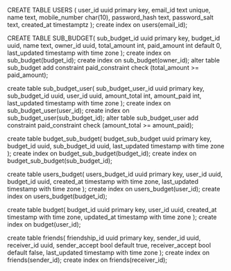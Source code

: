 CREATE TABLE USERS (
user_id uuid primary key,
email_id text unique,
name text,
mobile_number char(10),
password_hash text,
password_salt text,
created_at timestamptz
);
create index on users(email_id);

CREATE TABLE SUB_BUDGET(
sub_budget_id uuid primary key,
budget_id uuid,
name text,
owner_id uuid,
total_amount int,
paid_amount int default 0,
last_updated timestamp with time zone
);
create index on sub_budget(budget_id);
create index on sub_budget(owner_id);
alter table sub_budget add constraint paid_constraint check (total_amount >= paid_amount);

create table sub_budget_user(
sub_budget_user_id uuid primary key,
sub_budget_id uuid,
user_id uuid,
amount_total int,
amount_paid int,
last_updated timestamp with time zone
);
create index on sub_budget_user(user_id);
create index on sub_budget_user(sub_budget_id);
alter table sub_budget_user add constraint paid_constraint check (amount_total >= amount_paid);

create table budget_sub_budget(
budget_sub_budget uuid primary key,
budget_id uuid,
sub_budget_id uuid,
last_updated timestamp with time zone
);
create index on budget_sub_budget(budget_id);
create index on budget_sub_budget(sub_budget_id);

create table users_budget(
users_budget_id uuid primary key,
user_id uuid,
budget_id uuid,
created_at timestamp with time zone,
last_updated timestamp with time zone
);
create index on users_budget(user_id);
create index on users_budget(budget_id);

create table budget(
budget_id uuid primary key,
user_id uuid,
created_at timestamp with time zone,
updated_at timestamp with time zone
);
create index on budget(user_id);

create table friends(
friendship_id uuid primary key,
sender_id uuid,
receiver_id uuid,
sender_accept bool default true,
receiver_accept bool default false,
last_updated timestamp with time zone
);
create index on friends(sender_id);
create index on friends(receiver_id);
